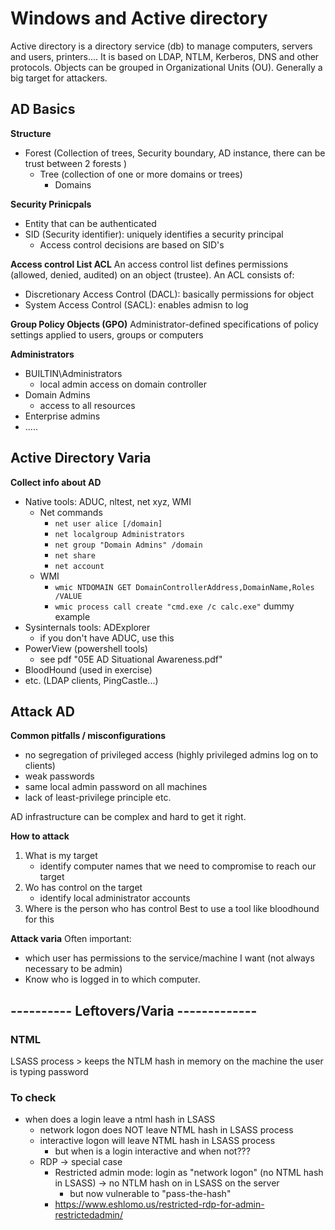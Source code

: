 # Windows and Active directory

Active directory is a directory service (db) to manage computers, servers and users, printers.... It is based on LDAP, NTLM, Kerberos, DNS and other protocols.
Objects can be grouped in Organizational Units (OU). 
Generally a big target for attackers. 

## AD Basics

**Structure**
- Forest  (Collection of trees, Security boundary, AD instance, there can be trust between 2 forests )
    - Tree (collection of one or more domains or trees)
        - Domains

**Security Prinicpals**
- Entity that can be authenticated
- SID (Security identifier): uniquely identifies a security principal
    - Access control decisions are based on SID's

**Access control List ACL**
An access control list defines permissions (allowed, denied, audited) on an object (trustee).
An ACL consists of: 
- Discretionary Access Control (DACL): basically permissions for object
- System Access Control (SACL): enables admisn to log

**Group Policy Objects (GPO)**
Administrator-defined specifications of policy settings applied to users, groups or computers

**Administrators**
- BUILTIN\Administrators
    - local admin access on domain controller
- Domain Admins
    - access to all resources
- Enterprise admins
- .....

## Active Directory Varia

**Collect info about AD**
- Native tools: ADUC, nltest, net xyz, WMI
    - Net commands
        - `net user alice [/domain]`
        - `net localgroup Administrators`
        - `net group "Domain Admins" /domain`
        - `net share`
        - `net account`
    - WMI
        - `wmic NTDOMAIN GET DomainControllerAddress,DomainName,Roles /VALUE`
        - `wmic process call create "cmd.exe /c calc.exe"` dummy example
- Sysinternals tools: ADExplorer
    - if you don't have ADUC, use this
- PowerView (powershell tools)
    - see pdf "05E AD Situational Awareness.pdf"
- BloodHound (used in exercise)
- etc. (LDAP clients, PingCastle...)

## Attack AD

**Common pitfalls / misconfigurations**
- no segregation of privileged access (highly privileged admins log on to clients)
- weak passwords
- same local admin password on all machines
- lack of least-privilege principle etc.

AD infrastructure can be complex and hard to get it right.

**How to attack**
1. What is my target
    - identify computer names that we need to compromise to reach our target
2. Wo has control on the target
    - identify local administrator accounts
3. Where is the person who has control
Best to use a tool like bloodhound for this


**Attack varia**
Often important: 
- which user has permissions to the service/machine I want (not always necessary to be admin)
- Know who is logged in to which computer.


## ---------- Leftovers/Varia -------------
### NTML

LSASS process > keeps the NTLM hash in memory on the machine the user is typing password

### To check
- when does a login leave a ntml hash in LSASS
    - network logon does NOT leave NTML hash in LSASS process
    - interactive logon will leave NTML hash in LSASS process
        - but when is a login interactive and when not???
    - RDP -> special case
        - Restricted admin mode: login as "network logon" (no NTML hash in LSASS) -> no NTLM hash on in LSASS on the server
            - but now vulnerable to "pass-the-hash"
        - https://www.eshlomo.us/restricted-rdp-for-admin-restrictedadmin/
    

